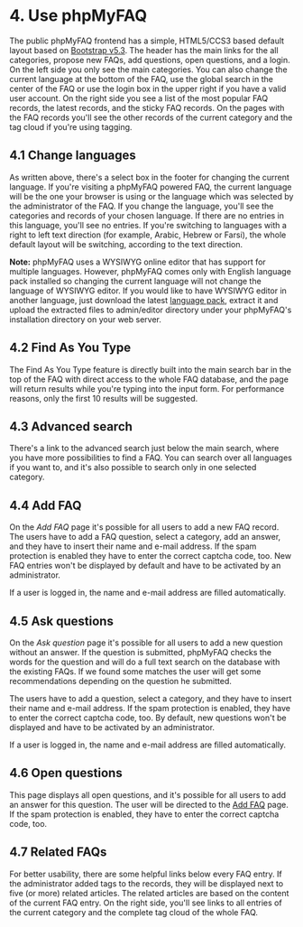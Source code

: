 # 4. Use phpMyFAQ

The public phpMyFAQ frontend has a simple, HTML5/CCS3 based default layout based on
[Bootstrap v5.3](https://getbootstrap.com/docs/5.3/). The header has the main links for the all categories, propose new
FAQs, add questions, open questions, and a login. On the left side you only see the main categories. You can also change
the current language at the bottom of the FAQ, use the global search in the center of the FAQ or use the login box in
the upper right if you have a valid user account. On the right side you see a list of the most popular FAQ records, the
latest records, and the sticky FAQ records. On the pages with the FAQ records you'll see the other records of the
current category and the tag cloud if you're using tagging.

## 4.1 Change languages

As written above, there's a select box in the footer for changing the current language.
If you're visiting a phpMyFAQ
powered FAQ, the current language will be the one your browser is using or the language which was selected by the
administrator of the FAQ.
If you change the language, you'll see the categories and records of your chosen language.
If there are no entries in this language, you'll see no entries.
If you're switching to languages with a right to left text direction (for example,
Arabic, Hebrew or Farsi), the whole default layout will be switching, according to the text direction.

**Note:** phpMyFAQ uses a WYSIWYG online editor that has support for multiple languages.
However, phpMyFAQ comes only with English language pack installed so changing the current language will not change the
language of WYSIWYG editor.
If you would like to have WYSIWYG editor in another language, just download the latest
[language pack](https://www.tiny.cloud/get-tiny/language-packages/), extract it and upload the extracted files to
admin/editor directory under your phpMyFAQ's installation directory on your web server.

## 4.2 Find As You Type

The Find As You Type feature is directly built into the main search bar in the top of the FAQ with direct access to the
whole FAQ database, and the page will return results while you're typing into the input form.
For performance reasons, only the first 10 results will be suggested.

## 4.3 Advanced search

There's a link to the advanced search just below the main search, where you have more possibilities to find a FAQ.
You can search over all languages if you want to, and it's also possible to search only in one selected category.

## 4.4 Add FAQ

On the _Add FAQ_ page it's possible for all users to add a new FAQ record.
The users have to add a FAQ question, select a category, add an answer, and they have to insert their name and e-mail
address.
If the spam protection is enabled they have to enter the correct captcha code, too.
New FAQ entries won't be displayed by default and have to be activated by an administrator.

If a user is logged in, the name and e-mail address are filled automatically.

## 4.5 Ask questions

On the _Ask question_ page it's possible for all users to add a new question without an answer.
If the question is submitted, phpMyFAQ checks the words for the question and will do a full text search on the database
with the existing FAQs.
If we found some matches the user will get some recommendations depending on the question he submitted.

The users have to add a question, select a category, and they have to insert their name and e-mail address.
If the spam protection is enabled, they have to enter the correct captcha code, too.
By default, new questions won't be displayed and have to be activated by an administrator.

If a user is logged in, the name and e-mail address are filled automatically.

## 4.6 Open questions

This page displays all open questions, and it's possible for all users to add an answer for this question.
The user will be directed to the [Add FAQ](#44-add-faq) page.
If the spam protection is enabled, they have to enter the correct captcha code, too.

## 4.7 Related FAQs

For better usability, there are some helpful links below every FAQ entry.
If the administrator added tags to the records, they will be displayed next to five (or more) related articles.
The related articles are based on the content of the current FAQ entry.
On the right side, you'll see links to all entries of the current category and the complete tag cloud of the whole FAQ.
